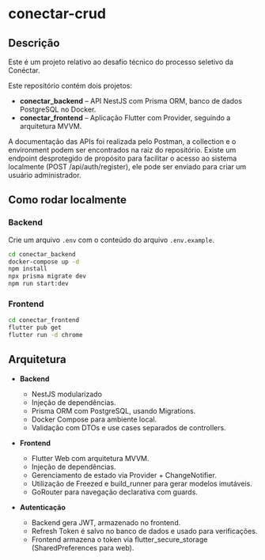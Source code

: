 # conectar-crud

## Descrição

Este é um projeto relativo ao desafio técnico do processo seletivo da Conéctar.

Este repositório contém dois projetos:

- **conectar_backend** – API NestJS com Prisma ORM, banco de dados PostgreSQL no Docker.
- **conectar_frontend** – Aplicação Flutter com Provider, seguindo a arquitetura MVVM.

A documentação das APIs foi realizada pelo Postman, a collection e o environment podem ser encontrados na raiz do repositório.
Existe um endpoint desprotegido de propósito para facilitar o acesso ao sistema localmente (POST /api/auth/register), ele pode ser enviado para criar um usuário administrador.

## Como rodar localmente

### Backend

Crie um arquivo `.env` com o conteúdo do arquivo `.env.example`.

```bash
cd conectar_backend
docker-compose up -d
npm install
npx prisma migrate dev
npm run start:dev
```

### Frontend

```bash
cd conectar_frontend
flutter pub get
flutter run -d chrome
```

## Arquitetura

- **Backend**
    - NestJS modularizado
    - Injeção de dependências.
    - Prisma ORM com PostgreSQL, usando Migrations.
    - Docker Compose para ambiente local.
    - Validação com DTOs e use cases separados de controllers.

- **Frontend**
    - Flutter Web com arquitetura MVVM.
    - Injeção de dependências.
    - Gerenciamento de estado via Provider + ChangeNotifier.
    - Utilização de Freezed e build_runner para gerar modelos imutáveis.
    - GoRouter para navegação declarativa com guards.

- **Autenticação**
    - Backend gera JWT, armazenado no frontend.
    - Refresh Token é salvo no banco de dados e usado para verificações.
    - Frontend armazena o token via flutter_secure_storage (SharedPreferences para web).
